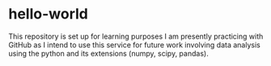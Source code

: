 # hello-world
This repository is set up for learning purposes
I am presently practicing with GitHub as I intend to use this service for future work involving data analysis using the python and its extensions (numpy, scipy, pandas).
